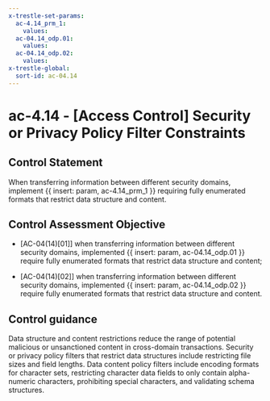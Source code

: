 ```yaml
---
x-trestle-set-params:
  ac-4.14_prm_1:
    values:
  ac-04.14_odp.01:
    values:
  ac-04.14_odp.02:
    values:
x-trestle-global:
  sort-id: ac-04.14
---
```


# ac-4.14 - \[Access Control\] Security or Privacy Policy Filter Constraints

## Control Statement

When transferring information between different security domains, implement {{ insert: param, ac-4.14_prm_1 }} requiring fully enumerated formats that restrict data structure and content.

## Control Assessment Objective

- \[AC-04(14)[01]\] when transferring information between different security domains, implemented {{ insert: param, ac-04.14_odp.01 }} require fully enumerated formats that restrict data structure and content;

- \[AC-04(14)[02]\] when transferring information between different security domains, implemented {{ insert: param, ac-04.14_odp.02 }} require fully enumerated formats that restrict data structure and content.

## Control guidance

Data structure and content restrictions reduce the range of potential malicious or unsanctioned content in cross-domain transactions. Security or privacy policy filters that restrict data structures include restricting file sizes and field lengths. Data content policy filters include encoding formats for character sets, restricting character data fields to only contain alpha-numeric characters, prohibiting special characters, and validating schema structures.
